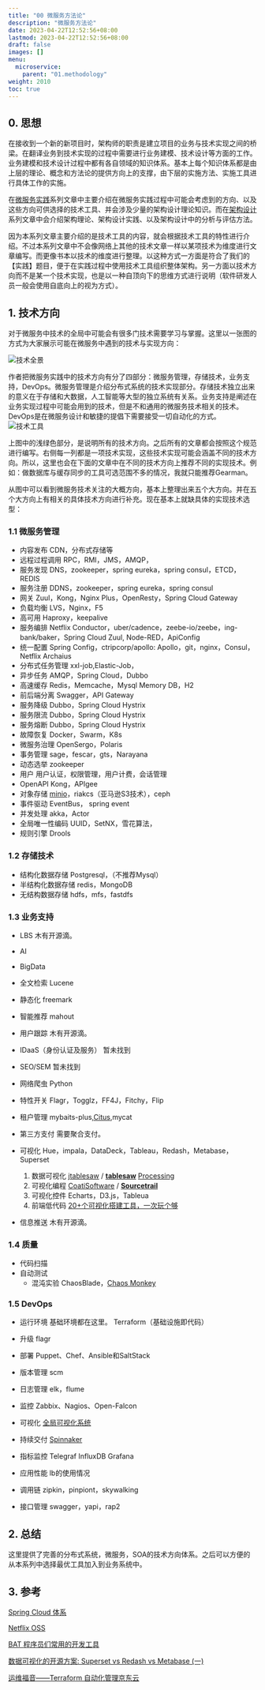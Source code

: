 ```yaml
---
title: "00 微服务方法论"
description: "微服务方法论"
date: 2023-04-22T12:52:56+08:00
lastmod: 2023-04-22T12:52:56+08:00
draft: false
images: []
menu:
  microservice:
    parent: "01.methodology"
weight: 2010
toc: true
---
```


## 0. 思想

在接收到一个新的新项目时，架构师的职责是建立项目的业务与技术实现之间的桥梁。在翻译业务到技术实现的过程中需要进行业务建模、技术设计等方面的工作。业务建模和技术设计过程中都有各自领域的知识体系。基本上每个知识体系都是由上层的理论、概念和方法论的提供方向上的支撑，由下层的实施方法、实施工具进行具体工作的实施。

在[微服务实践](https://www.jianshu.com/c/90fcbc52ce97)系列文章中主要介绍在微服务实践过程中可能会考虑到的方向、以及这些方向可供选择的技术工具、并会涉及少量的架构设计理论知识。而在[架构设计](https://www.jianshu.com/c/753debf1423d)系列文章中会介绍架构理论、架构设计实践、以及架构设计中的分析与评估方法。

因为本系列文章主要介绍的是技术工具的内容，就会根据技术工具的特性进行介绍。不过本系列文章中不会像网络上其他的技术文章一样以某项技术为维度进行文章编写。而更像书本以技术的维度进行整理。以这种方式一方面是符合了我们的【实践】题目，便于在实践过程中使用技术工具组织整体架构。另一方面以技术方向而不是某一个技术实现，也是以一种自顶向下的思维方式进行说明（软件研发人员一般会使用自底向上的视为方式）。

## 1. 技术方向

对于微服务中技术的全局中可能会有很多门技术需要学习与掌握。这里以一张图的方式为大家展示可能在微服务中遇到的技术与实现方向：

![技术全景](images/01-00-01.webp)

作者把微服务实践中的技术方向有分了四部分：微服务管理，存储技术，业务支持，DevOps。微服务管理是介绍分布式系统的技术实现部分。存储技术独立出来的意义在于存储和大数据，人工智能等大型的独立系统有关系。业务支持是阐述在业务实现过程中可能会用到的技术，但是不和通用的微服务技术相关的技术。DevOps是在微服务设计和敏捷的提倡下需要接受一切自动化的方式。
![技术工具](images/01-00-02.webp)

上图中的浅绿色部分，是说明所有的技术方向。之后所有的文章都会按照这个规范进行编写。右侧每一列都是一项技术实现，这些技术实现可能会涵盖不同的技术方向。所以，这里也会在下面的文章中在不同的技术方向上推荐不同的实现技术。例如：做数据库与缓存同步的工具可选范围不多的情况，我就只能推荐Gearman。

从图中可以看到微服务技术关注的大概方向，基本上整理出来五个大方向。并在五个大方向上有相关的具体技术方向进行补充。现在基本上就缺具体的实现技术选型：
### 1.1 微服务管理
- 内容发布
CDN，分布式存储等
- 远程过程调用
RPC，RMI，JMS，AMQP，
- 服务发现
DNS，zookeeper，spring eureka，spring consul，ETCD，REDIS
- 服务注册
DDNS，zookeeper，spring eureka，spring consul
- 网关
Zuul，Kong，Nginx Plus，OpenResty，Spring Cloud Gateway
- 负载均衡
LVS，Nginx，F5
- 高可用
Haproxy，keepalive
- 服务编排
Netflix Conductor，uber/cadence，zeebe-io/zeebe，ing-bank/baker，Spring Cloud Zuul, Node-RED，ApiConfig
- 统一配置
Spring Config，ctripcorp/apollo: Apollo，git，nginx，Consul，Netflix Archaius
- 分布式任务管理
xxl-job,Elastic-Job，
- 异步任务
AMQP，Spring Cloud，Dubbo
- 高速缓存
Redis，Memcache，Mysql Memory DB，H2
- 前后端分离
Swagger，API Gateway
- 服务降级
Dubbo，Spring Cloud Hystrix
- 服务限流
Dubbo，Spring Cloud Hystrix
- 服务熔断
Dubbo，Spring Cloud Hystrix
- 故障恢复
Docker，Swarm，K8s
- 微服务治理
OpenSergo，Polaris
- 事务管理
sage，fescar，gts，Narayana
- 动态选举
zookeeper
- 用户
   用户认证，权限管理，用户计费，会话管理
- OpenAPI
Kong，APIgee
- 对象存储
[minio](https://github.com/minio/minio)，riakcs（亚马逊S3技术），ceph
- 事件驱动
EventBus， spring event
- 并发处理
akka，Actor
- 全局唯一性编码
UUID，SetNX，雪花算法，
- 规则引擎
Drools
### 1.2 存储技术
- 结构化数据存储
Postgresql，（不推荐Mysql）
- 半结构化数据存储
redis，MongoDB
- 无结构数据存储
hdfs，mfs，fastdfs
### 1.3 业务支持
- LBS
木有开源滴。
- AI
- BigData
- 全文检索
Lucene
- 静态化
freemark
- 智能推荐
mahout
- 用户跟踪
木有开源滴。
- IDaaS（身份认证及服务）
暂未找到
- SEO/SEM
暂未找到
- 网络爬虫
Python
- 特性开关
Flagr，Togglz，FF4J，Fitchy，Flip
- 租户管理
mybaits-plus,[Citus](https://docs.citusdata.com/en/v7.5/get_started/tutorial_multi_tenant.html),mycat
- 第三方支付
需要聚合支付。
- 可视化
Hue，impala，DataDeck，Tableau，Redash，Metabase，Superset 
    1. 数据可视化
[jtablesaw](https://github.com/jtablesaw) / **[tablesaw](https://github.com/jtablesaw/tablesaw)**
[Processing](http://processing.org/)
   2. 可视化编程
[CoatiSoftware](https://github.com/CoatiSoftware) / **[Sourcetrail](https://github.com/CoatiSoftware/Sourcetrail)**
    3. 可视化控件
Echarts，D3.js，Tableua
    4. 前端低代码
[20+个可视化搭建工具，一次玩个够](https://jishuin.proginn.com/p/763bfbd3546a) 

- 信息推送
木有开源滴。

### 1.4 质量
- 代码扫描
- 自动测试
  - 混沌实验 
ChaosBlade，[Chaos Monkey](https://github.com/Netflix/chaosmonkey)
### 1.5 DevOps
- 运行环境
基础环境都在这里。
Terraform（基础设施即代码）

- 升级
flagr
- 部署
Puppet、Chef、Ansible和SaltStack
- 版本管理
scm
- 日志管理
elk，flume
- 监控
Zabbix、Nagios、Open-Falcon
- 可视化
[全局可视化系统](https://medium.com/netflix-techblog/flux-a-new-approach-to-system-intuition-cf428b7316ec)
- 持续交付
 [Spinnaker](https://www.debian.cn/archives/2577)
- 指标监控
Telegraf InfluxDB Grafana
- 应用性能
lb的使用情况
- 调用链
zipkin，pinpiont，skywalking
- 接口管理
swagger，yapi，rap2

## 2. 总结

这里提供了完善的分布式系统，微服务，SOA的技术方向体系。之后可以方便的从本系列中选择最优工具加入到业务系统中。

## 3. 参考
[Spring Cloud 体系](https://spring.io/projects/spring-cloud)

[Netflix OSS](https://netflix.github.io/)

[BAT 程序员们常用的开发工具](https://www.infoq.cn/article/yeQU4f_BujTYCMxaXNFc)

[数据可视化的开源方案: Superset vs Redash vs Metabase (一)](https://www.cnblogs.com/felixzh/p/9094694.html)

[运维福音——Terraform 自动化管理京东云](https://www.infoq.cn/article/lWLRpTIyX16zAuDFwyjP)
